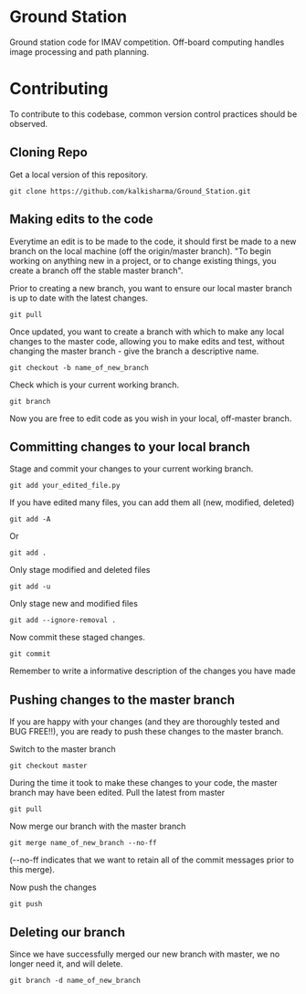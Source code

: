 # Ground Station

Ground station code for IMAV competition. Off-board computing handles image processing and path planning.

# Contributing

To contribute to this codebase, common version control practices should be observed.

## Cloning Repo
Get a local version of this repository.
```
git clone https://github.com/kalkisharma/Ground_Station.git
```

## Making edits to the code
Everytime an edit is to be made to the code, it should first be made to a new branch on the local machine (off the origin/master branch). "To begin working on anything new in a project, or to change existing things, you create a branch off the stable master branch".

Prior to creating a new branch, you want to ensure our local master branch is up to date with the latest changes.
```
git pull
```

Once updated, you want to create a branch with which to make any local changes to the master code, allowing you to make edits and test, without changing the master branch - give the branch a descriptive name.
```
git checkout -b name_of_new_branch
```

Check which is your current working branch.
```
git branch
```

Now you are free to edit code as you wish in your local, off-master branch.

## Committing changes to your local branch
Stage and commit your changes to your current working branch.
```
git add your_edited_file.py
```

If you have edited many files, you can add them all (new, modified, deleted)
```
git add -A
```
Or
```
git add .
```
Only stage modified and deleted files
```
git add -u
```
Only stage new and modified files
```
git add --ignore-removal .
```

Now commit these staged changes.
```
git commit
```
Remember to write a informative description of the changes you have made
 
## Pushing changes to the master branch
If you are happy with your changes (and they are thoroughly tested and BUG FREE!!), you are ready to push these changes to the master branch.

Switch to the master branch
```
git checkout master
```

During the time it took to make these changes to your code, the master branch may have been edited. Pull the latest from master
```
git pull
```

Now merge our branch with the master branch
```
git merge name_of_new_branch --no-ff
```
(--no-ff indicates that we want to retain all of the commit messages prior to this merge).

Now push the changes
```
git push
```

## Deleting our branch
Since we have successfully merged our new branch with master, we no longer need it, and will delete.
```
git branch -d name_of_new_branch
```

